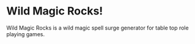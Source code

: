 # Wild Magic Rocks!

Wild Magic Rocks is a wild magic spell surge generator for table top role playing games.
